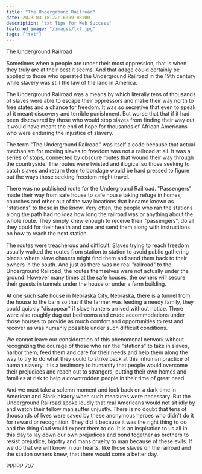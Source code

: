 ```yaml
---
title: "The Underground Railroad"
date: 2023-03-18T22:16:09-08:00
description: "txt Tips for Web Success"
featured_image: "/images/txt.jpg"
tags: ["txt"]
---
```


The Underground Railroad

Sometimes when a people are under their most oppression, that is when they truly are at their best it seems.  And that adage could certainly be applied to those who operated the Underground Railroad in the 19th century while slavery was still the law of the land in America.

The Underground Railroad was a means by which literally tens of thousands of slaves were able to escape their oppressors and make their way north to free states and a chance for freedom.  It was so secretive that even to speak of it meant discovery and terrible punishment.  But worse that that if it had been discovered by those who would stop slaves from finding their way out, it would have meant the end of hope for thousands of African Americans who were enduring the injustice of slavery.

The term "The Underground Railroad" was itself a code because that actual mechanism for moving slaves to freedom was not a railroad at all.  It was a series of stops, connected by obscure routes that wound their way through the countryside.  The routes were twisted and illogical so those seeking to catch slaves and return them to bondage would be hard pressed to figure out the ways those seeking freedom might travel.

There was no published route for the Underground Railroad.  "Passengers" made their way from safe house to safe house taking refuge in homes, churches and other out of the way locations that became known as "stations" to those in the know.  Very often, the people who ran the stations along the path had no idea how long the railroad was or anything about the whole route.  They simply knew enough to receive their "passengers", do all they could for their health and care and send them along with instructions on how to reach the next station.

The routes were treacherous and difficult.  Slaves trying to reach freedom usually walked the routes from station to station to avoid public gathering places where slave chasers might find them and send them back to their owners in the south.  And just as there was no real "railroad" to the Underground Railroad, the routes themselves were not actually under the ground.  However many times at the safe houses, the owners will secure their guests in tunnels under the house or under a farm building.  

At one such safe house in Nebraska City, Nebraska, there is a tunnel from the house to the barn so that if the farmer was feeding a needy family, they could quickly "disappear" if slave hunters arrived without notice.  There were also roughly dug out bedrooms and crude accommodations under those houses to provide as much comfort and opportunities to rest and recover as was humanly possible under such difficult conditions.

We cannot leave our consideration of this phenomenal network without recognizing the courage of those who ran the "stations" to take in slaves, harbor them, feed them and care for their needs and help them along the way to try to do what they could to strike back at this inhuman practice of human slavery.  It is a testimony to humanity that people would overcome their prejudices and reach out to strangers, putting their own homes and families at risk to help a downtrodden people in their time of great need.

And we must take a solemn moment and look back on a dark time in American and Black history when such measures were necessary.  But the Underground Railroad spoke loudly that real Americans would not sit idly by and watch their fellow man suffer unjustly.  There is no doubt that tens of thousands of lives were saved by these anonymous heroes who didn't do it for reward or recognition.  They did it because it was the right thing to do and the thing God would expect them to do.  It is an inspiration to us all in this day to lay down our own prejudices and bond together as brothers to resist prejudice, bigotry and mans cruelty to man because of these evils.  If we do that we will know in our hearts, like those slaves on the railroad and the station owners knew, that there would come a better day.

PPPPP 707


